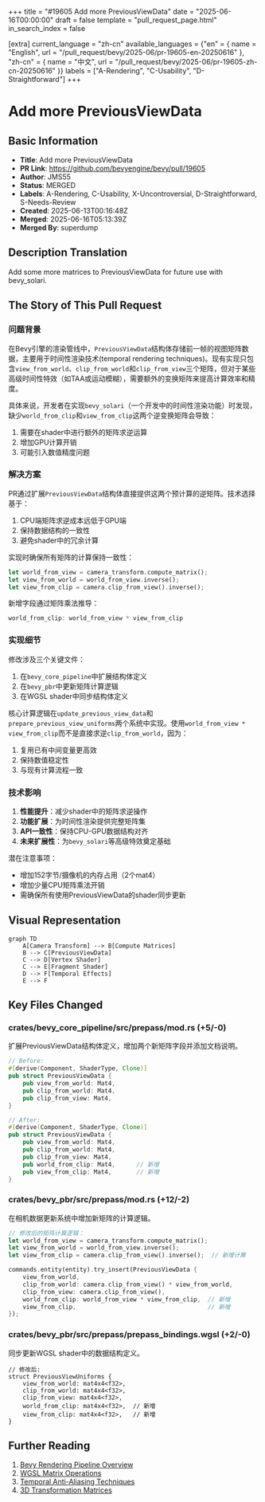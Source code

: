 +++
title = "#19605 Add more PreviousViewData"
date = "2025-06-16T00:00:00"
draft = false
template = "pull_request_page.html"
in_search_index = false

[extra]
current_language = "zh-cn"
available_languages = {"en" = { name = "English", url = "/pull_request/bevy/2025-06/pr-19605-en-20250616" }, "zh-cn" = { name = "中文", url = "/pull_request/bevy/2025-06/pr-19605-zh-cn-20250616" }}
labels = ["A-Rendering", "C-Usability", "D-Straightforward"]
+++

# Add more PreviousViewData

## Basic Information
- **Title**: Add more PreviousViewData
- **PR Link**: https://github.com/bevyengine/bevy/pull/19605
- **Author**: JMS55
- **Status**: MERGED
- **Labels**: A-Rendering, C-Usability, X-Uncontroversial, D-Straightforward, S-Needs-Review
- **Created**: 2025-06-13T00:16:48Z
- **Merged**: 2025-06-16T05:13:39Z
- **Merged By**: superdump

## Description Translation
Add some more matrices to PreviousViewData for future use with bevy_solari.

## The Story of This Pull Request

### 问题背景
在Bevy引擎的渲染管线中，`PreviousViewData`结构体存储前一帧的视图矩阵数据，主要用于时间性渲染技术(temporal rendering techniques)。现有实现只包含`view_from_world`、`clip_from_world`和`clip_from_view`三个矩阵，但对于某些高级时间性特效（如TAA或运动模糊），需要额外的变换矩阵来提高计算效率和精度。

具体来说，开发者在实现`bevy_solari`（一个开发中的时间性渲染功能）时发现，缺少`world_from_clip`和`view_from_clip`这两个逆变换矩阵会导致：
1. 需要在shader中进行额外的矩阵求逆运算
2. 增加GPU计算开销
3. 可能引入数值精度问题

### 解决方案
PR通过扩展`PreviousViewData`结构体直接提供这两个预计算的逆矩阵。技术选择基于：
1. CPU端矩阵求逆成本远低于GPU端
2. 保持数据结构的一致性
3. 避免shader中的冗余计算

实现时确保所有矩阵的计算保持一致性：
```rust
let world_from_view = camera_transform.compute_matrix();
let view_from_world = world_from_view.inverse();
let view_from_clip = camera.clip_from_view().inverse();
```
新增字段通过矩阵乘法推导：
```rust
world_from_clip: world_from_view * view_from_clip
```

### 实现细节
修改涉及三个关键文件：
1. 在`bevy_core_pipeline`中扩展结构体定义
2. 在`bevy_pbr`中更新矩阵计算逻辑
3. 在WGSL shader中同步结构体定义

核心计算逻辑在`update_previous_view_data`和`prepare_previous_view_uniforms`两个系统中实现。使用`world_from_view * view_from_clip`而不是直接求逆`clip_from_world`，因为：
1. 复用已有中间变量更高效
2. 保持数值稳定性
3. 与现有计算流程一致

### 技术影响
1. **性能提升**：减少shader中的矩阵求逆操作
2. **功能扩展**：为时间性渲染提供完整矩阵集
3. **API一致性**：保持CPU-GPU数据结构对齐
4. **未来扩展性**：为`bevy_solari`等高级特效奠定基础

潜在注意事项：
- 增加152字节/摄像机的内存占用（2个mat4）
- 增加少量CPU矩阵乘法开销
- 需确保所有使用PreviousViewData的shader同步更新

## Visual Representation

```mermaid
graph TD
    A[Camera Transform] --> B[Compute Matrices]
    B --> C[PreviousViewData]
    C --> D[Vertex Shader]
    C --> E[Fragment Shader]
    D --> F[Temporal Effects]
    E --> F
```

## Key Files Changed

### crates/bevy_core_pipeline/src/prepass/mod.rs (+5/-0)
扩展PreviousViewData结构体定义，增加两个新矩阵字段并添加文档说明。

```rust
// Before:
#[derive(Component, ShaderType, Clone)]
pub struct PreviousViewData {
    pub view_from_world: Mat4,
    pub clip_from_world: Mat4,
    pub clip_from_view: Mat4,
}

// After:
#[derive(Component, ShaderType, Clone)]
pub struct PreviousViewData {
    pub view_from_world: Mat4,
    pub clip_from_world: Mat4,
    pub clip_from_view: Mat4,
    pub world_from_clip: Mat4,      // 新增
    pub view_from_clip: Mat4,       // 新增
}
```

### crates/bevy_pbr/src/prepass/mod.rs (+12/-2)
在相机数据更新系统中增加新矩阵的计算逻辑。

```rust
// 修改后的矩阵计算逻辑：
let world_from_view = camera_transform.compute_matrix();
let view_from_world = world_from_view.inverse();
let view_from_clip = camera.clip_from_view().inverse();  // 新增计算

commands.entity(entity).try_insert(PreviousViewData {
    view_from_world,
    clip_from_world: camera.clip_from_view() * view_from_world,
    clip_from_view: camera.clip_from_view(),
    world_from_clip: world_from_view * view_from_clip,  // 新增
    view_from_clip,                                     // 新增
});
```

### crates/bevy_pbr/src/prepass/prepass_bindings.wgsl (+2/-0)
同步更新WGSL shader中的数据结构定义。

```wgsl
// 修改后:
struct PreviousViewUniforms {
    view_from_world: mat4x4<f32>,
    clip_from_world: mat4x4<f32>,
    clip_from_view: mat4x4<f32>,
    world_from_clip: mat4x4<f32>,  // 新增
    view_from_clip: mat4x4<f32>,   // 新增
}
```

## Further Reading
1. [Bevy Rendering Pipeline Overview](https://bevyengine.org/learn/book/rendering/pipeline/)
2. [WGSL Matrix Operations](https://www.w3.org/TR/WGSL/#matrix-expr)
3. [Temporal Anti-Aliasing Techniques](https://developer.nvidia.com/gpugems/gpugems3/part-iv-image-effects/chapter-27-motion-blur-post-processing-effect)
4. [3D Transformation Matrices](https://en.wikipedia.org/wiki/Transformation_matrix#Affine_transformations)